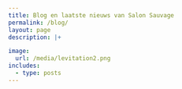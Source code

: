 ```yaml
---
title: Blog en laatste nieuws van Salon Sauvage
permalink: /blog/
layout: page
description: |+

image:
  url: /media/levitation2.png
includes:
  - type: posts
---
```


